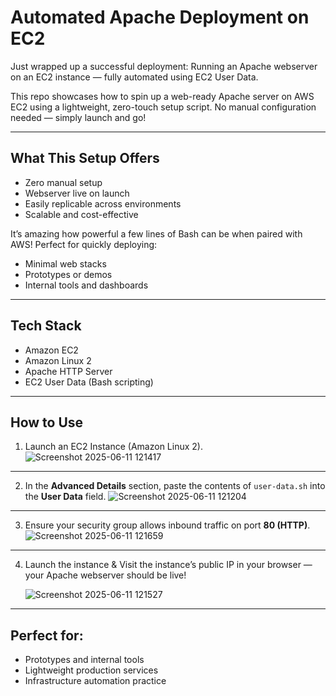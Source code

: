 # Automated Apache Deployment on EC2

Just wrapped up a successful deployment: Running an Apache webserver on an EC2 instance — fully automated using EC2 User Data.

This repo showcases how to spin up a web-ready Apache server on AWS EC2 using a lightweight, zero-touch setup script. No manual configuration needed — simply launch and go!

---

## What This Setup Offers

- Zero manual setup  
- Webserver live on launch  
- Easily replicable across environments  
- Scalable and cost-effective  

It’s amazing how powerful a few lines of Bash can be when paired with AWS! Perfect for quickly deploying:

- Minimal web stacks  
- Prototypes or demos  
- Internal tools and dashboards  

---

## Tech Stack

- Amazon EC2  
- Amazon Linux 2  
- Apache HTTP Server  
- EC2 User Data (Bash scripting)  

---

## How to Use

1. Launch an EC2 Instance (Amazon Linux 2).
   ![Screenshot 2025-06-11 121417](https://github.com/user-attachments/assets/fe4a4ad8-0a4b-41df-b11e-e5a7356bb886)

---

2. In the **Advanced Details** section, paste the contents of `user-data.sh` into the **User Data** field.
   ![Screenshot 2025-06-11 121204](https://github.com/user-attachments/assets/621c3b41-c386-4ad6-a643-9169dac250b6)

---

3. Ensure your security group allows inbound traffic on port **80 (HTTP)**.
   ![Screenshot 2025-06-11 121659](https://github.com/user-attachments/assets/36a24be6-e83c-4fca-9323-072c47a3e33c)

---

4. Launch the instance & Visit the instance’s public IP in your browser — your Apache webserver should be live!

   ![Screenshot 2025-06-11 121527](https://github.com/user-attachments/assets/00bc9ab6-9187-4c34-9a7c-fda3196a5b89)


---

## Perfect for:

  - Prototypes and internal tools
  - Lightweight production services
  - Infrastructure automation practice




